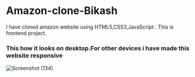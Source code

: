 # Amazon-clone-Bikash
I have cloned amazon website using HTML5,CSS3,JavaScript . This is frontend project.<br>

<h3>This how it looks on desktop.For other devices i have made this website responsive</h3>

![Screenshot (134)](https://github.com/biki08089/Amazon-clone-Bikash/assets/123112453/f2e38792-e43e-4093-83c5-700fc44b307c)
